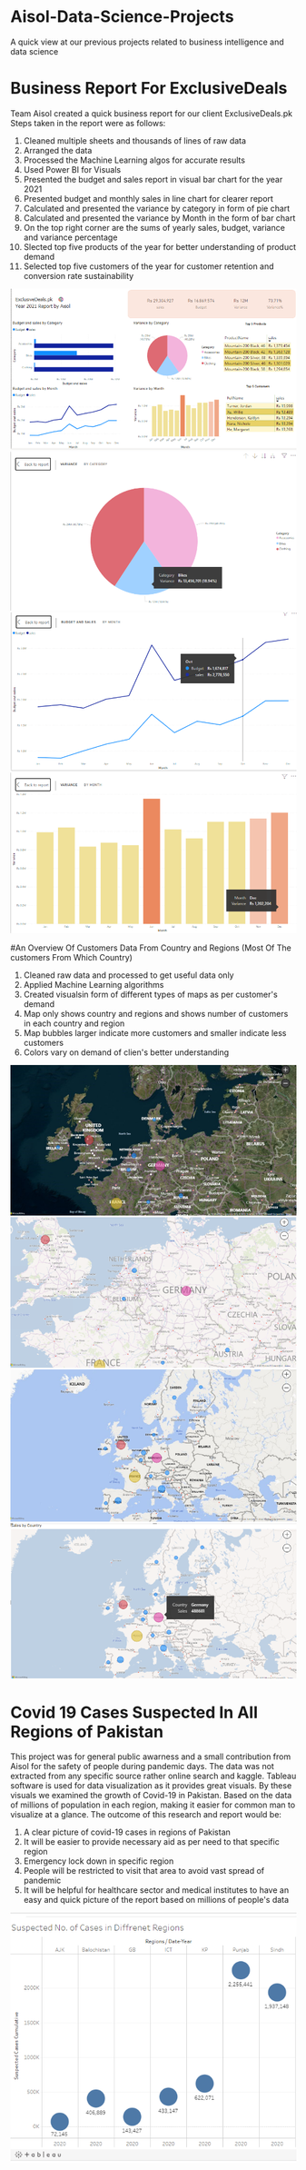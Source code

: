 # Aisol-Data-Science-Projects
A quick view at our previous projects related to business intelligence and data science

# Business Report For ExclusiveDeals 
Team Aisol created a quick business report for our client ExclusiveDeals.pk
Steps taken in the report were as follows:

1) Cleaned multiple sheets and thousands of lines of raw data
2) Arranged the data
3) Processed the Machine Learning algos for accurate results
4) Used Power BI for Visuals
5) Presented the budget and sales report in visual bar chart for the year 2021
6) Presented budget and monthly sales in line chart for clearer report 
7) Calculated and presented the variance by category in form of pie chart
8) Calculated and presented the variance by Month in the form of bar chart
9) On the top right corner are the sums of yearly sales, budget, variance and variance percentage
10) Slected top five products of the year for better understanding of product demand
11) Selected top five customers of the year for customer retention and conversion rate sustainability


![](https://github.com/maryamjams/Aisol-Data-Science-Projects/blob/master/Images/My%20powerbi%20report.PNG)
![](https://github.com/maryamjams/Aisol-Data-Science-Projects/blob/master/Images/exc%20deals%20report%204.png)
![](https://github.com/maryamjams/Aisol-Data-Science-Projects/blob/master/Images/exc%20deals%20report%205.png)
![](https://github.com/maryamjams/Aisol-Data-Science-Projects/blob/master/Images/exc%20deals%20report%206.png)



#An Overview Of Customers Data From Country and Regions (Most Of The customers From Which Country) 

1) Cleaned raw data and processed to get useful data only
2) Applied Machine Learning algorithms
3) Created visualsin form of different types of maps as per customer's demand
4) Map only shows country and regions and shows number of customers in each country and region
5) Map bubbles larger indicate more customers and smaller indicate less customers
6) Colors vary on demand of clien's better understanding 

![](https://github.com/maryamjams/Aisol-Data-Science-Projects/blob/master/Images/map%20viz%201.png)
![](https://github.com/maryamjams/Aisol-Data-Science-Projects/blob/master/Images/map%20viz%202.png)
![](https://github.com/maryamjams/Aisol-Data-Science-Projects/blob/master/Images/map%20viz%203.png)
![](https://github.com/maryamjams/Aisol-Data-Science-Projects/blob/master/Images/map%20viz%204.png)

# Covid 19 Cases Suspected In All Regions of Pakistan
This project was for general public awarness and a small contribution from Aisol for the safety of people during pandemic days.
The data was not extracted from any specific source rather online search and kaggle.
Tableau software is used for data visualization as it provides great visuals. By these visuals we examined the growth of Covid-19 in Pakistan.
Based on the data of millions of population in each region, making it easier for common man to visualize at a glance.
The outcome of this research and report would be: 

1. A clear picture of covid-19 cases in regions of Pakistan 
2. It will be easier to provide necessary aid as per need to that specific region
3. Emergency lock down in specific region
4. People will be restricted to visit that area to avoid vast spread of pandemic
5. It will be helpful for healthcare sector and medical institutes to have an easy and quick picture of the report based on millions of people's data

![](https://github.com/maryamjams/Aisol-Data-Science-Projects/blob/master/Images/covid%2019%20pak.PNG)
